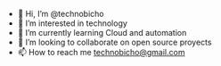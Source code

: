 - 👋 Hi, I’m @technobicho
- 👀 I’m interested in technology
- 🌱 I’m currently learning Cloud and automation
- 💞️ I’m looking to collaborate on open source proyects
- 📫 How to reach me technobicho@gmail.com

<!---
technobicho/technobicho is a ✨ special ✨ repository because its `README.md` (this file) appears on your GitHub profile.
You can click the Preview link to take a look at your changes.
--->
